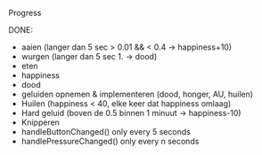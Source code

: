 Progress

DONE:
- aaien (langer dan 5 sec  > 0.01 && < 0.4  -> happiness+10)
- wurgen (langer dan 5 sec 1. -> dood)
- eten
- happiness
- dood
- geluiden opnemen & implementeren (dood, honger, AU, huilen)
- Huilen (happiness < 40, elke keer dat happiness omlaag)
- Hard geluid (boven de 0.5 binnen 1 minuut -> happiness-10)
- Knipperen
- handleButtonChanged() only every 5 seconds
- handlePressureChanged() only every n seconds
